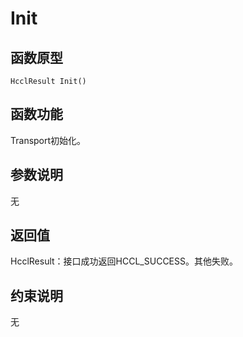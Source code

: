 # Init 

## 函数原型<a name="zh-cn_topic_0000001929299922_section6693mcpsimp"></a>

```
HcclResult Init()
```

## 函数功能<a name="zh-cn_topic_0000001929299922_section6696mcpsimp"></a>

Transport初始化。

## 参数说明<a name="zh-cn_topic_0000001929299922_section6699mcpsimp"></a>

无

## 返回值<a name="zh-cn_topic_0000001929299922_section6702mcpsimp"></a>

HcclResult：接口成功返回HCCL\_SUCCESS。其他失败。

## 约束说明<a name="zh-cn_topic_0000001929299922_section6705mcpsimp"></a>

无

